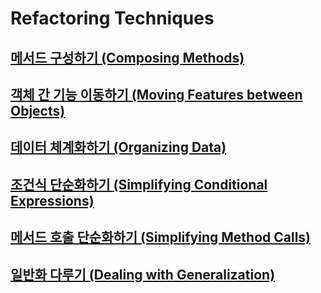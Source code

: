 # Refactoring Techniques

## [메서드 구성하기 (Composing Methods)](./composing-methods/index.md)

## [객체 간 기능 이동하기 (Moving Features between Objects)](./moving-features-between-objects/index.md)

## [데이터 체계화하기 (Organizing Data)](./organizing-data/index.md)

## [조건식 단순화하기 (Simplifying Conditional Expressions)](./simplifying-conditional-expressions/index.md)

## [메서드 호출 단순화하기 (Simplifying Method Calls)](./simplifying-method-calls/index.md)

## [일반화 다루기 (Dealing with Generalization)](./dealing-with-generalization/index.md)
